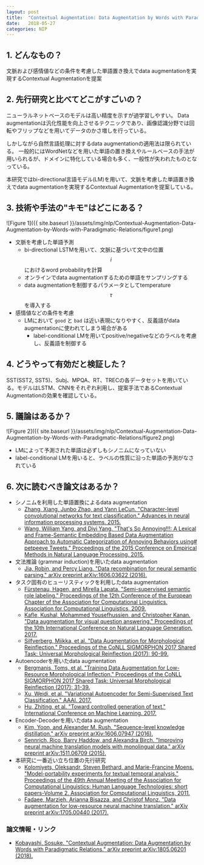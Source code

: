 ```yaml
---
layout: post
title:  "Contextual Augmentation: Data Augmentation by Words with Paradigmatic Relations"
date:   2018-05-27
categories: NIP
---
```


## 1. どんなもの？

文脈および感情値などの条件を考慮した単語置き換えでdata augmentationを実現するContextual Augmentationを提案

## 2. 先行研究と比べてどこがすごいの？

ニューラルネットベースのモデルは高い精度を示すが過学習しやすい。
Data augmentationは汎化性能を向上させるテクニックであり、画像認識分野では回転やフリップなどを用いてデータのかさ増しを行っている。

しかしながら自然言語処理に対するdata augmentationの適用法は限られている。
一般的にはWordNetなどを用いた単語の置き換えやルールベースの手法が用いられるが、ドメインに特化している場合も多く、一般性が失われたものとなっている。

本研究ではbi-directional言語モデル(LM)を用いて、文脈を考慮した単語置き換えでdata augmentationを実現するContextual Augmentationを提案している。

## 3. 技術や手法の"キモ"はどこにある？

![Figure 1]({{ site.baseurl }}/assets/img/nlp/Contextual-Augmentation-Data-Augmentation-by-Words-with-Paradigmatic-Relations/figure1.png)

- 文脈を考慮した単語予測
  - bi-directional LSTMを用いて、文脈に基づいて文中の位置 $$i$$ におけるword probabilityを計算
  - オンラインでdata augmentationするための単語をサンプリングする
  - data augmentationを制御するパラメータとしてtemperature $$\tau$$ を導入する
- 感情値などの条件を考慮
  - LMにおいて `good` と `bad` は近い表現になりやすく、反義語がdata augmentationに使われてしまう場合がある
    - label-conditional LMを用いてpositive/negativeなどのラベルを考慮し、反義語を制御する	
  
## 4. どうやって有効だと検証した？

SST(SST2, SST5)、Subj、MPQA、RT、TRECの各データセットを用いている。モデルはLSTM、CNNをそれぞれ利用し、提案手法であるContextual Augmentationの効果を確認している。

## 5. 議論はあるか？

![Figure 2]({{ site.baseurl }}/assets/img/nlp/Contextual-Augmentation-Data-Augmentation-by-Words-with-Paradigmatic-Relations/figure2.png)

- LMによって予測された単語は必ずしもシノニムになっていない
- label-conditional LMを用いると、ラベルの性質に沿った単語の予測がなされている

## 6. 次に読むべき論文はあるか？

- シノニムを利用した単語置換によるdata augmentation
  - [Zhang, Xiang, Junbo Zhao, and Yann LeCun. "Character-level convolutional networks for text classification." Advances in neural information processing systems. 2015.](http://papers.nips.cc/paper/5782-character-level-convolutional-networks-for-text-classifica)
  - [Wang, William Yang, and Diyi Yang. "That's So Annoying!!!: A Lexical and Frame-Semantic Embedding Based Data Augmentation Approach to Automatic Categorization of Annoying Behaviors using# petpeeve Tweets." Proceedings of the 2015 Conference on Empirical Methods in Natural Language Processing. 2015.](http://www.aclweb.org/anthology/D15-1306)
- 文法推論 (grammar induction)を用いたdata augmentation
  - [Jia, Robin, and Percy Liang. "Data recombination for neural semantic parsing." arXiv preprint arXiv:1606.03622 (2016).](https://arxiv.org/abs/1606.03622)
- タスク固有のヒューリスティックを利用したdata augmentation
  - [Fürstenau, Hagen, and Mirella Lapata. "Semi-supervised semantic role labeling." Proceedings of the 12th Conference of the European Chapter of the Association for Computational Linguistics. Association for Computational Linguistics, 2009.](https://dl.acm.org/citation.cfm?id=1609091)
  - [Kafle, Kushal, Mohammed Yousefhussien, and Christopher Kanan. "Data augmentation for visual question answering." Proceedings of the 10th International Conference on Natural Language Generation. 2017.](http://www.aclweb.org/anthology/W17-3529)
  - [Silfverberg, Miikka, et al. "Data Augmentation for Morphological Reinflection." Proceedings of the CoNLL SIGMORPHON 2017 Shared Task: Universal Morphological Reinflection (2017): 90-99.](http://www.aclweb.org/anthology/K17-2010)
- Autoencoderを用いたdata augmentation
  - [Bergmanis, Toms, et al. "Training Data Augmentation for Low-Resource Morphological Inflection." Proceedings of the CoNLL SIGMORPHON 2017 Shared Task: Universal Morphological Reinflection (2017): 31-39.](http://www.aclweb.org/anthology/K17-2002)
  - [Xu, Weidi, et al. "Variational Autoencoder for Semi-Supervised Text Classification." AAAI. 2017.](http://www.aaai.org/ocs/index.php/AAAI/AAAI17/paper/download/14299/14261)
  - [Hu, Zhiting, et al. "Toward controlled generation of text." International Conference on Machine Learning. 2017.](http://proceedings.mlr.press/v70/hu17e.html)
- Encoder-Decoderを用いたdata augmentation
  - [Kim, Yoon, and Alexander M. Rush. "Sequence-level knowledge distillation." arXiv preprint arXiv:1606.07947 (2016).](https://arxiv.org/abs/1606.07947)
  - [Sennrich, Rico, Barry Haddow, and Alexandra Birch. "Improving neural machine translation models with monolingual data." arXiv preprint arXiv:1511.06709 (2015).](https://arxiv.org/abs/1511.06709)
- 本研究に一番近い立ち位置の先行研究
  - [Kolomiyets, Oleksandr, Steven Bethard, and Marie-Francine Moens. "Model-portability experiments for textual temporal analysis." Proceedings of the 49th Annual Meeting of the Association for Computational Linguistics: Human Language Technologies: short papers-Volume 2. Association for Computational Linguistics, 2011.](https://dl.acm.org/citation.cfm?id=2002793)
  - [Fadaee, Marzieh, Arianna Bisazza, and Christof Monz. "Data augmentation for low-resource neural machine translation." arXiv preprint arXiv:1705.00440 (2017).](https://arxiv.org/abs/1705.00440)

### 論文情報・リンク

- [Kobayashi, Sosuke. "Contextual Augmentation: Data Augmentation by Words with Paradigmatic Relations." arXiv preprint arXiv:1805.06201 (2018).](https://arxiv.org/abs/1805.06201)
